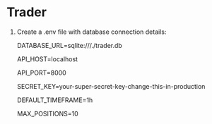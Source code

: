 # Trader
1. Create a .env file with database connection details:

   DATABASE_URL=sqlite:///./trader.db

   API_HOST=localhost

   API_PORT=8000

   SECRET_KEY=your-super-secret-key-change-this-in-production

   DEFAULT_TIMEFRAME=1h

   MAX_POSITIONS=10
